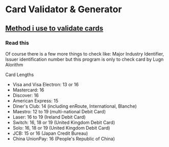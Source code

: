 # Card Validator & Generator
## **[Method i use to validate cards](https://en.wikipedia.org/wiki/Luhn_algorithm)**

### Read this 
Of course there is a few more things to check like: Major Industry Identifier, Issuer identification number but this program is only to check card by Lugn Alorithm


Card Lengths
- Visa and Visa Electron: 13 or 16
- Mastercard: 16
- Discover: 16
- American Express: 15
- Diner's Club: 14 (including enRoute, International, Blanche)
- Maestro: 12 to 19 (multi-national Debit Card)
- Laser: 16 to 19 (Ireland Debit Card)
- Switch: 16, 18 or 19 (United Kingdom Debit Card)
- Solo: 16, 18 or 19 (United Kingdom Debit Card)
- JCB: 15 or 16 (Japan Credit Bureau)
- China UnionPay: 16 (People's Republic of China)
